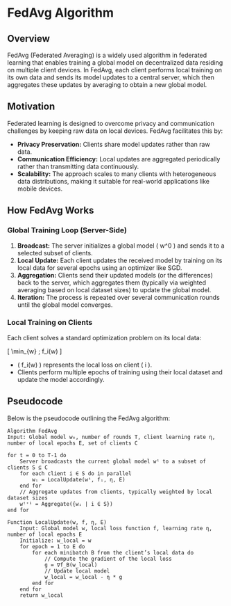 # FedAvg Algorithm

## Overview

FedAvg (Federated Averaging) is a widely used algorithm in federated learning that enables training a global model on decentralized data residing on multiple client devices. In FedAvg, each client performs local training on its own data and sends its model updates to a central server, which then aggregates these updates by averaging to obtain a new global model.

## Motivation

Federated learning is designed to overcome privacy and communication challenges by keeping raw data on local devices. FedAvg facilitates this by:

- **Privacy Preservation:** Clients share model updates rather than raw data.
- **Communication Efficiency:** Local updates are aggregated periodically rather than transmitting data continuously.
- **Scalability:** The approach scales to many clients with heterogeneous data distributions, making it suitable for real-world applications like mobile devices.

## How FedAvg Works

### Global Training Loop (Server-Side)

1. **Broadcast:** The server initializes a global model \( w^0 \) and sends it to a selected subset of clients.
2. **Local Update:** Each client updates the received model by training on its local data for several epochs using an optimizer like SGD.
3. **Aggregation:** Clients send their updated models (or the differences) back to the server, which aggregates them (typically via weighted averaging based on local dataset sizes) to update the global model.
4. **Iteration:** The process is repeated over several communication rounds until the global model converges.

### Local Training on Clients

Each client solves a standard optimization problem on its local data:

\[
\min_{w} \; f_i(w)
\]

- \( f_i(w) \) represents the local loss on client \( i \).
- Clients perform multiple epochs of training using their local dataset and update the model accordingly.

## Pseudocode

Below is the pseudocode outlining the FedAvg algorithm:

```plaintext
Algorithm FedAvg
Input: Global model w₀, number of rounds T, client learning rate η, number of local epochs E, set of clients C

for t = 0 to T-1 do
    Server broadcasts the current global model wᵗ to a subset of clients S ⊆ C
    for each client i ∈ S do in parallel
        wᵢ = LocalUpdate(wᵗ, fᵢ, η, E)
    end for
    // Aggregate updates from clients, typically weighted by local dataset sizes
    wᵗ⁺¹ = Aggregate({wᵢ | i ∈ S})
end for

Function LocalUpdate(w, f, η, E)
    Input: Global model w, local loss function f, learning rate η, number of local epochs E
    Initialize: w_local = w
    for epoch = 1 to E do
        for each minibatch B from the client’s local data do
            // Compute the gradient of the local loss
            g = ∇f_B(w_local)
            // Update local model
            w_local = w_local - η * g
        end for
    end for
    return w_local
